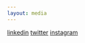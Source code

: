 ```yaml
---
layout: media
---
```


[linkedin](https://linkedin.com/in/brittany-boribong)
[twitter](https://twitter.com/bboribong_)
[instagram](https://instagram.com/bboribong)
